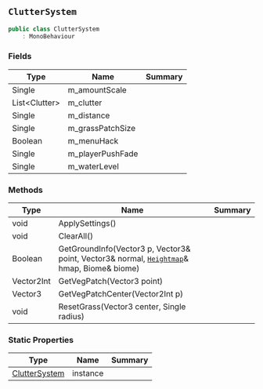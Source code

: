 ## `ClutterSystem`

```csharp
public class ClutterSystem
    : MonoBehaviour

```

### Fields

| Type | Name | Summary | 
| --- | --- | --- | 
| Single | m_amountScale |  | 
| List&lt;Clutter&gt; | m_clutter |  | 
| Single | m_distance |  | 
| Single | m_grassPatchSize |  | 
| Boolean | m_menuHack |  | 
| Single | m_playerPushFade |  | 
| Single | m_waterLevel |  | 


### Methods

| Type | Name | Summary | 
| --- | --- | --- | 
| void | ApplySettings() |  | 
| void | ClearAll() |  | 
| Boolean | GetGroundInfo(Vector3 p, Vector3& point, Vector3& normal, [`Heightmap`](./Heightmap.md)& hmap, Biome& biome) |  | 
| Vector2Int | GetVegPatch(Vector3 point) |  | 
| Vector3 | GetVegPatchCenter(Vector2Int p) |  | 
| void | ResetGrass(Vector3 center, Single radius) |  | 


### Static Properties

| Type | Name | Summary | 
| --- | --- | --- | 
| [ClutterSystem](./ClutterSystem.md) | instance |  | 


